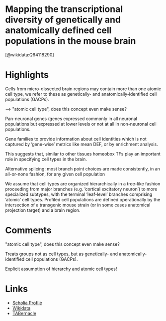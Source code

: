 
Mapping the transcriptional diversity of genetically and anatomically defined cell populations in the mouse brain
=================================================================================================================
  
  [@wikidata:Q64118290]  

# Highlights

Cells from micro-dissected brain regions may contain more than one atomic cell type, we refer to these as genetically- and anatomically-identified cell populations (GACPs).

--> "atomic cell type", does this concept even make sense?

Pan-neuronal genes (genes expressed commonly in all neuronal populations but expressed at lower levels or not at all in non-neuronal cell populations.

Gene families to provide information about cell identities which  is not captured by ’gene-wise’ metrics like mean DEF, or by enrichment analysis.

This suggests that, similar to other tissues homeobox TFs play an important role in specifying cell types in the brain.

Alternative splicing: most branch point choices are made consistently, in an all-or-none fashion, for any given cell population

We assume that cell types are organized hierarchically in a tree-like fashion proceeding from major branches (e.g. ’cortical excitatory neuron’) to more specialized subtypes, with the terminal ’leaf-level’ branches comprising ’atomic’ cell types. Profiled cell populations are defined operationally by the intersection of a transgenic mouse strain (or in some cases anatomical projection target) and a brain region.

# Comments

"atomic cell type", does this concept even make sense?

Treats groups not as cell types, but as genetically- and anatomically-identified cell populations (GACPs).

Explicit assumption of hierarchy and atomic cell types!

# Links
  
 * [Scholia Profile](https://scholia.toolforge.org/work/Q64118290)  
 * [Wikidata](https://www.wikidata.org/wiki/Q64118290)  
 * [TABernacle](https://tabernacle.toolforge.org/?#/tab/manual/Q64118290/P921%3BP4510)  
